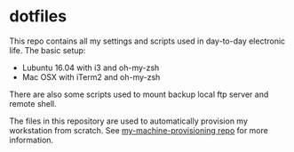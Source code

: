 # dotfiles
This repo contains all my settings and scripts used in day-to-day electronic life. The basic setup:
- Lubuntu 16.04 with i3 and oh-my-zsh
- Mac OSX with iTerm2 and oh-my-zsh

There are also some scripts used to mount backup local ftp server and remote shell.

The files in this repository are used to automatically provision my workstation from scratch. See [my-machine-provisioning repo](https://github.com/miciek/my-machine-provisioning) for more information.

